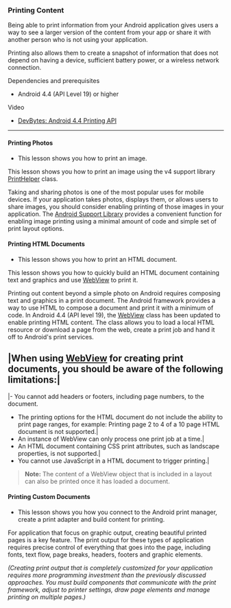 ### Printing Content
Being able to print information from your Android application gives users a way to see a larger version of the content from your app 
or share it with another person who is not using your application.

Printing also allows them to create a snapshot of information that does not depend on having a device, sufficient battery power, or a wireless network connection.

Dependencies and prerequisites
- Android 4.4 (API Level 19) or higher

Video
- [DevBytes: Android 4.4 Printing API](https://developer.android.com/training/printing/index.html)

-----------------------------------------------------------

#### Printing Photos
- This lesson shows you how to print an image.

This lesson shows you how to print an image using the v4 support library [PrintHelper](https://developer.android.com/reference/android/support/v4/print/PrintHelper.html) class.

Taking and sharing photos is one of the most popular uses for mobile devices.
If your application takes photos, displays them, or allows users to share images, you should consider enabling printing of those images in your application.
The [Android Support Library](https://developer.android.com/topic/libraries/support-library/index.html) provides a convenient function for enabling image printing using a minimal amount of code and simple set of print layout options.

#### Printing HTML Documents
- This lesson shows you how to print an HTML document.

This lesson shows you how to quickly build an HTML document containing text and graphics and use [WebView](https://developer.android.com/reference/android/webkit/WebView.html) to print it.

Printing out content beyond a simple photo on Android requires composing text and graphics in a print document.
The Android framework provides a way to use HTML to compose a document and print it with a minimum of code.
In Android 4.4 (API level 19), the [WebView](https://developer.android.com/reference/android/webkit/WebView.html) class has been updated to enable printing HTML content.
The class allows you to load a local HTML resource or download a page from the web, create a print job and hand it off to Android's print services.

|When using [WebView](https://developer.android.com/reference/android/webkit/WebView.html) for creating print documents, you should be aware of the following limitations:|
---
|- You cannot add headers or footers, including page numbers, to the document.
- The printing options for the HTML document do not include the ability to print page ranges, for example: Printing page 2 to 4 of a 10 page HTML document is not supported.|
- An instance of WebView can only process one print job at a time.|
- An HTML document containing CSS print attributes, such as landscape properties, is not supported.|
- You cannot use JavaScript in a HTML document to trigger printing.|

> **Note:** The content of a WebView object that is included in a layout can also be printed once it has loaded a document.

#### Printing Custom Documents
- This lesson shows you how you connect to the Android print manager, create a print adapter and build content for printing.

For application that focus on graphic output, creating beautiful printed pages is a key feature. The print output for these types of application requires precise control of everything that goes into the page, including fonts, text flow, page breaks, headers, footers and graphic elements.

_(Creating print output that is completely customized for your application requires more programming investment than the previously discussed approaches. You must build components that communicate with the print framework, adjust to printer settings, draw page elements and manage printing on multiple pages.)_
